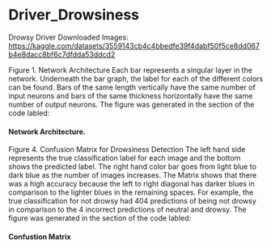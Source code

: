 # Driver_Drowsiness

Drowsy Driver Downloaded Images:
  https://kaggle.com/datasets/3559143cb4c4bbedfe39f4dabf50f5ce8dd067b4e8dacc8bf6c7dfdda53ddcd2


Figure 1. Network Architecture
Each bar represents a singular layer in the network. Underneath the bar graph, the label for each of the different colors can be found. Bars of the same length vertically have the same number of input neurons and bars of the same thickness horizontally have the same number of output neurons. The figure was generated in the section of the code labled: 
#### Network Architecture. ####


Figure 4. Confusion Matrix for Drowsiness Detection
The left hand side represents the true classification label for each image and the bottom shows the predicted label. The right hand color bar goes from light blue to dark blue as the number of images increases. The Matrix shows that there was a high accuracy because the left to right diagonal has darker blues in comparison to the lighter blues in the remaining spaces. For example, the true classification for not drowsy had 404 predictions of being not drowsy in comparison to the 4 incorrect predictions of neutral and drowsy. The figure was generated in the section of the code labled: 
#### Confustion Matrix ####




